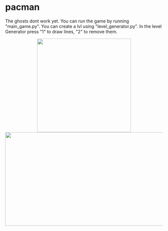 # pacman

The ghosts dont work yet. You can run the game by running "main_game.py". You can create a lvl using "level_generator.py". In the level Generator press "1" to draw lines, "2" to remove them.

<p float="left" align="middle">
  <img src="https://user-images.githubusercontent.com/74872422/208988070-6aa716e0-a78e-4e71-94b5-a277365a75dd.png" width="300" height="300">
  <img src="https://user-images.githubusercontent.com/74872422/208988073-ad5dcf38-dc20-469c-96f6-8252050f8a14.png" width="600" height="300">
</p>

